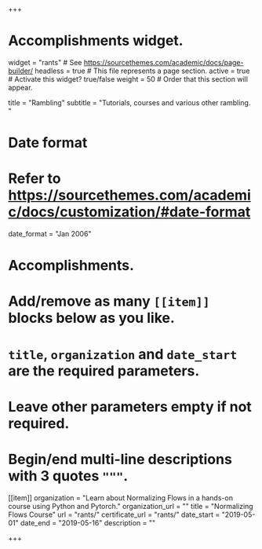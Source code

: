 +++
# Accomplishments widget.
widget = "rants"  # See https://sourcethemes.com/academic/docs/page-builder/
headless = true  # This file represents a page section.
active = true  # Activate this widget? true/false
weight = 50  # Order that this section will appear.

title = "Rambling"
subtitle = "Tutorials, courses and various other rambling. "

# Date format
#   Refer to https://sourcethemes.com/academic/docs/customization/#date-format
date_format = "Jan 2006"

# Accomplishments.
#   Add/remove as many `[[item]]` blocks below as you like.
#   `title`, `organization` and `date_start` are the required parameters.
#   Leave other parameters empty if not required.
#   Begin/end multi-line descriptions with 3 quotes `"""`.

[[item]]
  organization = "Learn about Normalizing Flows in a hands-on course using Python and Pytorch."
  organization_url = ""
  title = "Normalizing Flows Course"
  url = "rants/"
  certificate_url = "rants/"
  date_start = "2019-05-01"
  date_end = "2019-05-16"
  description = ""

+++
